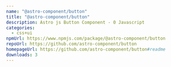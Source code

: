 ```yaml
---
name: "@astro-component/button"
title: "@astro-component/button"
description: Astro js Button Component - 0 Javascript
categories:
  - css+ui
npmUrl: https://www.npmjs.com/package/@astro-component/button
repoUrl: https://github.com/astro-component/button
homepageUrl: https://github.com/astro-component/button#readme
downloads: 3
---
```

